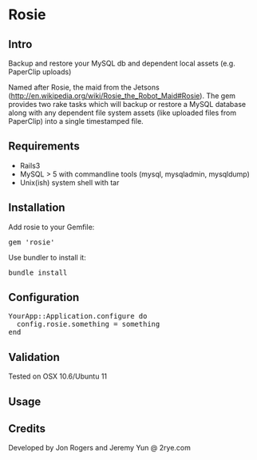 # Rosie

## Intro

Backup and restore your MySQL db and dependent local assets (e.g. PaperClip uploads)

Named after Rosie, the maid from the Jetsons (http://en.wikipedia.org/wiki/Rosie_the_Robot_Maid#Rosie).  The gem provides two rake tasks which will backup or restore a MySQL database along with any dependent file system assets (like uploaded files from PaperClip) into a single timestamped file.  

## Requirements

* Rails3
* MySQL > 5 with commandline tools (mysql, mysqladmin, mysqldump)
* Unix(ish) system shell with tar

## Installation

Add rosie to your Gemfile:

<pre>
gem 'rosie'
</pre>

Use bundler to install it:

<pre>
bundle install
</pre>

## Configuration

<pre>
YourApp::Application.configure do
  config.rosie.something = something
end
</pre>


## Validation

Tested on OSX 10.6/Ubuntu 11

## Usage

## Credits
Developed by Jon Rogers and Jeremy Yun @ 2rye.com
